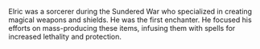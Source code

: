 Elric was a sorcerer during the Sundered War who specialized in creating magical weapons and shields. He was the first enchanter. He focused his efforts on mass-producing these items, infusing them with spells for increased lethality and protection. 
